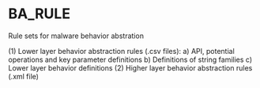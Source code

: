 # BA_RULE
 Rule sets for malware behavior abstration

(1) Lower layer behavior abstraction rules (.csv files):
	a) API, potential operations and key parameter definitions
	b) Definitions of string families
	c) Lower layer behavior definitions
(2) Higher layer behavior abstraction rules (.xml file)
